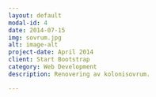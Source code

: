 ```yaml
---
layout: default
modal-id: 4
date: 2014-07-15
img: sovrum.jpg
alt: image-alt
project-date: April 2014
client: Start Bootstrap
category: Web Development
description: Renovering av kolonisovrum.

---
```

